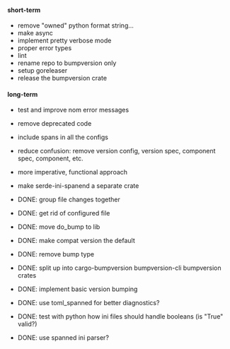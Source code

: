 #### short-term

- remove "owned" python format string...
- make async
- implement pretty verbose mode
- proper error types
- lint
- rename repo to bumpversion only
- setup goreleaser
- release the bumpversion crate

#### long-term

- test and improve nom error messages
- remove deprecated code
- include spans in all the configs
- reduce confusion: remove version config, version spec, component spec, component, etc.
- more imperative, functional approach
- make serde-ini-spanend a separate crate

- DONE: group file changes together
- DONE: get rid of configured file
- DONE: move do_bump to lib
- DONE: make compat version the default
- DONE: remove bump type
- DONE: split up into cargo-bumpversion bumpversion-cli bumpversion crates
- DONE: implement basic version bumping
- DONE: use toml_spanned for better diagnostics?
- DONE: test with python how ini files should handle booleans (is "True" valid?)
- DONE: use spanned ini parser?
